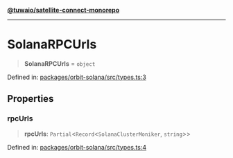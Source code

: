 [**@tuwaio/satellite-connect-monorepo**](../../../README.md)

***

# SolanaRPCUrls

> **SolanaRPCUrls** = `object`

Defined in: [packages/orbit-solana/src/types.ts:3](https://github.com/TuwaIO/satellite-connect/blob/8af5ba76f248b2d5386322999904d21ced4220f4/packages/orbit-solana/src/types.ts#L3)

## Properties

### rpcUrls

> **rpcUrls**: `Partial`\<`Record`\<`SolanaClusterMoniker`, `string`\>\>

Defined in: [packages/orbit-solana/src/types.ts:4](https://github.com/TuwaIO/satellite-connect/blob/8af5ba76f248b2d5386322999904d21ced4220f4/packages/orbit-solana/src/types.ts#L4)
